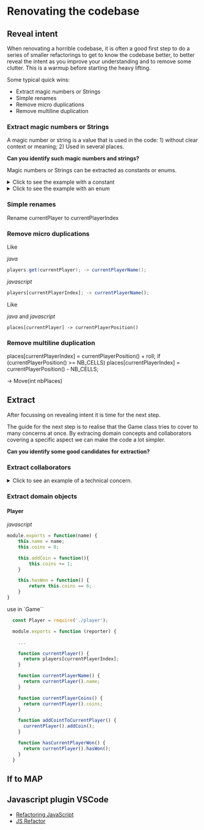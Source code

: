 # Renovating the codebase

## Reveal intent

When renovating a horrible codebase, it is often a good first step to do a series of smaller refactorings to get to know the codebase better, to better reveal the intent as you improve your understanding and to remove some clutter. This is a warmup before starting the heavy lifting.

Some typical quick wins:

* Extract magic numbers or Strings
* Simple renames
* Remove micro duplications
* Remove multiline duplication

### Extract magic numbers or Strings

A magic number or string is a value that is used in the code: 1) without clear context or meaning; 2) Used in several places.

**Can you identify such magic numbers and strings?**

Magic numbers or Strings can be extracted as constants or enums. 

<details>
  <summary>Click to see the example with a constant</summary>
  <p>
    
  Like NB_CELLS
  
  </p>
</details>

<details>
  <summary>Click to see the example with an enum </summary>
  <p>
    
  Like POP, SCIENCE, SPORT, ROCK to an enum QuestionCategorie

  *javascript*

  ```javascript
  module.exports = Object.freeze({
    "POP": "Pop",
    "SCIENCE": "Science",
    "SPORTS": "Sports",
    "ROCK": "Rock"
  });
  ```
  
  </p>
</details>


### Simple renames

Rename currentPlayer to currentPlayerIndex

### Remove micro duplications

Like 

*java*
```java
players.get(currentPlayer); -> currentPlayerName();
```

*javascript*

```javascript
players[currentPlayerIndex]; -> currentPlayerName();
```

Like

*java* and *javascript*

```
places[currentPlayer] -> currentPlayerPosition()
```

### Remove multiline duplication

places[currentPlayerIndex] = currentPlayerPosition() + roll;
if (currentPlayerPosition() >= NB_CELLS) places[currentPlayerIndex] = currentPlayerPosition() - NB_CELLS;

-> Move(int nbPlaces)

## Extract 

After focussing on revealing intent it is time for the next step.

The guide for the next step is to realise that the Game class tries to cover to many concerns at once. By extracing domain concepts and collaborators covering a specific aspect we can make the code a lot simpler. 

**Can you identify some good candidates for extraction?**

### Extract collaborators 

<details>
  <summary>Click to see an example of a technical concern. </summary>
  <p>
    
  Everywhere in the code the output is written directly to the console (System.out in Java). This makes it hard in our test (remember the setOut in the Golden Master), but also makes it pretty to use this in the context of a website or mobile application. Extracting a reporter that reports about what happens in the game would be a big step forward. 
  
  The first step towards a reporter is to extract the System.out in a method. 
  
  *java*

  ```java
    private void report(String message) {
        System.out.println(message);
    }
  ```

  *javascript*

  ```javascript
  function report(message) {
		console.log(message);
	}
  ```
  
  The next step is to create a Reporter class and move the method there. 
  
*Java*

  ```java
    public class Reporter {
      public Reporter() {
      }

      void report(String message) {
          System.out.println(message);
      }
    }
  ```

*javascript*

```javascript
module.exports = {
    report: function(message) {
        console.log(message);
    }
}
```
  
  And everywhere in the code you will find: 
  
  ```java
    reporter.report(...);
  ```
  
  Next we ensure the dependencies are properly injected: 
  
  ```java 
    public class Reporter {

      private PrintStream stream;

      public Reporter(PrintStream stream) {
          this.stream = stream;
      }
    ...
    
    }
  ```  
  
  And in the game class.
  
 *java* 
  ```java  
    public class Game {

    ...

    private final Reporter reporter;

   ...

    public Game(Reporter reporter) {
        ...
        this.reporter = reporter;
    }
    ...
    
    }
  ```
  
 *javascript*

 ```javascript
 module.exports = function (reporter) {
   ....

  function report(message) {
		reporter.report(message);
	}
 }
 ```
  
  </p>
</details>

### Extract domain objects

#### Player

*javascript*

```javascript
module.exports = function(name) {
    this.name = name;
    this.coins = 0;

    this.addCoin = function(){
        this.coins += 1;
    }

    this.hasWon = function() {
        return this.coins == 6;
    }
}
```

use in `Game``

```javascript
  const Player = require('./player');

  module.exports = function (reporter) {

    ...

    function currentPlayer() {
      return players[currentPlayerIndex];
    }

    function currentPlayerName() {
      return currentPlayer().name;
    }

    function currentPlayerCoins() {
      return currentPlayer().coins;
    }

    function addCointToCurrentPlayer() {
      currentPlayer().addCoin();
    }

    function hasCurrentPlayerWon() {
      return currentPlayer().hasWon();
    }
  }
```

## If to MAP


## Javascript plugin VSCode

- [Refactoring JavaScript](https://code.visualstudio.com/docs/editor/refactoring)
- [JS Refactor](https://marketplace.visualstudio.com/items?itemName=cmstead.jsrefactor)








